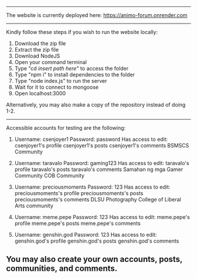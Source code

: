 --------------------------------------------------------------------------------------

The website is currently deployed here:
https://animo-forum.onrender.com

--------------------------------------------------------------------------------------
Kindly follow these steps if you wish to run the website locally:

1. Download the zip file
2. Extract the zip file
3. Download NodeJS
4. Open your command terminal
5. Type "cd *insert path here*" to access the folder
6. Type "npm i" to install dependencies to the folder
7. Type "node index.js" to run the server
8. Wait for it to connect to mongoose
9. Open localhost:3000

Alternatively, you may also make a copy of the repository instead of doing 1-2.

--------------------------------------------------------------------------------------

Accessible accounts for testing are the following:

1.  Username: csenjoyer1
    Password: password
        Has access to edit:
        csenjoyer1's profile
        csenjoyer1's posts
        csenjoyer1's comments
        BSMSCS Community

2.  Username: taravalo
    Password: gaming123
        Has access to edit:
        taravalo's profile
        taravalo's posts
        taravalo's comments
        Samahan ng mga Gamer Community
        COB Community

3.  Username: preciousmoments
    Password: 123
        Has access to edit:
        preciousmoments's profile
        preciousmoments's posts
        preciousmoments's comments
        DLSU Photography
        College of Liberal Arts community

4.  Username: meme.pepe
    Password: 123
        Has access to edit:
        meme.pepe's profile
        meme.pepe's posts
        meme.pepe's comments

4.  Username: genshin.god
    Password: 123
        Has access to edit:
        genshin.god's profile
        genshin.god's posts
        genshin.god's comments

You may also create your own accounts, posts, communities, and comments.
--------------------------------------------------------------------------------------
